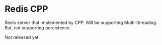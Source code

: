 Redis CPP
========================
Redis server that implemented by CPP.
Will be supporting Multi-threading. But, not supporting percistence.

Not released yet

